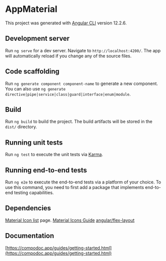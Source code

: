 # AppMaterial

This project was generated with [Angular CLI](https://github.com/angular/angular-cli) version 12.2.6.

## Development server

Run `ng serve` for a dev server. Navigate to `http://localhost:4200/`. The app will automatically reload if you change any of the source files.

## Code scaffolding

Run `ng generate component component-name` to generate a new component. You can also use `ng generate directive|pipe|service|class|guard|interface|enum|module`.

## Build

Run `ng build` to build the project. The build artifacts will be stored in the `dist/` directory.

## Running unit tests

Run `ng test` to execute the unit tests via [Karma](https://karma-runner.github.io).

## Running end-to-end tests

Run `ng e2e` to execute the end-to-end tests via a platform of your choice. To use this command, you need to first add a package that implements end-to-end testing capabilities.

## Dependencies
[Material Icon list](https://fonts.google.com/icons?selected=Material+Icons) page.
[Material Icons Guide](http://google.github.io/material-design-icons/#icon-font-for-the-web)
[angular/flex-layout](https://github.com/angular/flex-layout)

## Documentation
[https://compodoc.app/guides/getting-started.html](https://compodoc.app/guides/getting-started.html)
